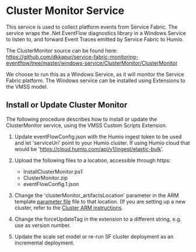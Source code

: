 # Cluster Monitor Service

This service is used to collect platform events from Service Fabric. The service wraps the .Net EventFlow diagnostics library in a Windows Service to listen to, and forward Event Traces emitted by Service Fabric to Humio.

The ClusterMonitor source can be found here: https://github.com/dkkapur/service-fabric-monitoring-eventflow/tree/master/windows-service/ClusterMonitor/ClusterMonitor

We choose to run this as a Windows Service, as it will monitor the Service Fabric platform. The Windows service can be installed using Extensions to the VMSS model.

## Install or Update Cluster Monitor

The following procedure describes how to install or update the ClusterMonitor service, using the VMSS Custom Scripts Extension.

1. Update eventFlowConfig.json with the Humio ingest token to be used and let 'serviceUri' point to your Humio cluster. If using Humio cloud that would be 'https://cloud.humio.com/api/v1/ingest/elastic-bulk'. 

2. Upload the following files to a location, accessible through https:
    - InstallClusterMonitor.ps1
    - ClusterMonitor.zip
    - eventFlowConfig.1.json

3. Change the 'clusterMonitor_artifactsLocation' parameter in the ARM template [parameter file](./../ClusterARM/parameters.json) file to that location. (If you are setting up a new cluster, refer to the [Cluster ARM instructions](./../ClusterARM/README.md).

4. Change the forceUpdateTag in the extension to a different string, e.g. use as version number.

5. Update the scale set model or re-run SF cluster deployment as an incremental deployment.